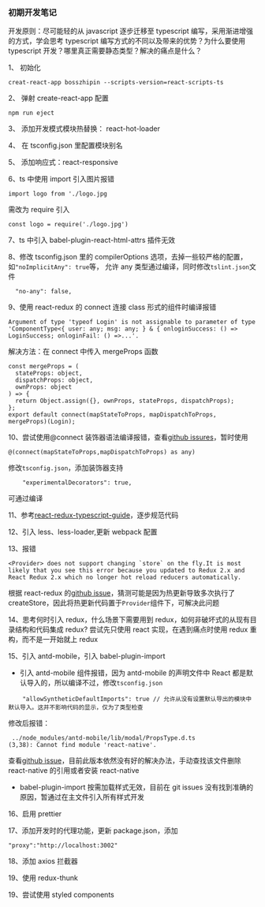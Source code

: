 ### 初期开发笔记

开发原则：尽可能轻的从 javascript 逐步迁移至 typescript 编写，采用渐进增强的方式，学会思考 typescript 编写方式的不同以及带来的优势？为什么要使用 typescript 开发？哪里真正需要静态类型？解决的痛点是什么？

1、 初始化

```
creat-react-app bosszhipin --scripts-version=react-scripts-ts
```

2、 弹射 create-react-app 配置

```
npm run eject
```

3、 添加开发模式模块热替换：
react-hot-loader

4、 在 tsconfig.json 里配置模块别名

5、 添加响应式：react-responsive

6、ts 中使用 import 引入图片报错

```
import logo from './logo.jpg
```

需改为 require 引入

```
const logo = require('./logo.jpg')
```

7、ts 中引入 babel-plugin-react-html-attrs 插件无效

8、修改 tsconfig.json 里的 compilerOptions 选项，去掉一些较严格的配置，如`"noImplicitAny": true`等， 允许 any 类型通过编译，同时修改`tslint.json`文件

```
  "no-any": false,
```

9、使用 react-redux 的 connect 连接 class 形式的组件时编译报错

```
Argument of type 'typeof Login' is not assignable to parameter of type 'ComponentType<{ user: any; msg: any; } & { onloginSuccess: () => LoginSuccess; onloginFail: () =>...'.
```

解决方法：在 connect 中传入 mergeProps 函数

```
const mergeProps = (
  stateProps: object,
  dispatchProps: object,
  ownProps: object
) => {
  return Object.assign({}, ownProps, stateProps, dispatchProps);
};
export default connect(mapStateToProps, mapDispatchToProps, mergeProps)(Login);
```

10、尝试使用@connect 装饰器语法编译报错，查看[github issures](https://github.com/DefinitelyTyped/DefinitelyTyped/issues/9951)，暂时使用

```
@(connect(mapStateToProps,mapDispatchToProps) as any)
```

修改`tsconfig.json`，添加装饰器支持

```
    "experimentalDecorators": true,
```

可通过编译

11、参考[react-redux-typescript-guide](https://github.com/piotrwitek/react-redux-typescript-guide)，逐步规范代码

12、引入 less、less-loader,更新 webpack 配置

13、报错

```
<Provider> does not support changing `store` on the fly.It is most likely that you see this error because you updated to Redux 2.x and React Redux 2.x which no longer hot reload reducers automatically.
```

根据 react-redux 的[github issue](https://github.com/reactjs/react-redux/issues/356)，猜测可能是因为热更新导致多次执行了 createStore，因此将热更新代码置于`Provider`组件下，可解决此问题

14、思考何时引入 redux，什么场景下需要用到 redux，如何非破坏式的从现有目录结构和代码集成 redux? 尝试先只使用 react 实现，在遇到痛点时使用 redux 重构，而不是一开始就上 redux

15、引入 antd-mobile，引入 babel-plugin-import

* 引入 antd-mobile 组件报错，因为 antd-mobile 的声明文件中 React 都是默认导入的，所以编译不过，修改`tsconfig.json`

```
    "allowSyntheticDefaultImports": true // 允许从没有设置默认导出的模块中默认导入。这并不影响代码的显示，仅为了类型检查
```

修改后报错：

```
 ../node_modules/antd-mobile/lib/modal/PropsType.d.ts
(3,38): Cannot find module 'react-native'.
```

查看[github issue](https://github.com/ant-design/ant-design-mobile/issues/636)，目前此版本依然没有好的解决办法，手动查找该文件删除 react-native 的引用或者安装 react-native

* babel-plugin-import 按需加载样式无效，目前在 git issues 没有找到准确的原因，暂通过在主文件引入所有样式开发

<!-- 16、使用prettier格式化代码后，typescript报错
```
Unnecessary semicolon // 不必要的分号
```
禁用prettier插件，同时修改tslint.json文件
```
    "semicolon": [
      false
    ],
``` -->

<!-- 17、修改 tslint.json 文件,项目中整体采用单引号

```
    "quotemark": [
      true,
      "single",
      "jsx-single"
    ],
``` -->

16、启用 prettier

17、添加开发时的代理功能，更新 package.json，添加

```
"proxy":"http://localhost:3002"
```

18、添加 axios 拦截器

19、使用 redux-thunk

19、尝试使用 styled components
